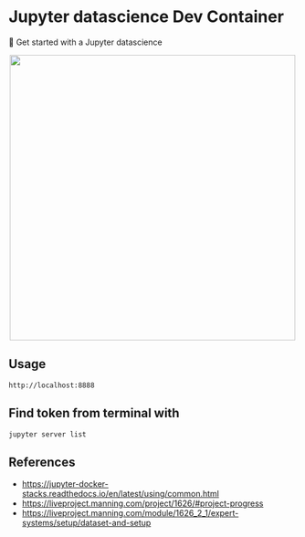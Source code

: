 # Jupyter datascience Dev Container 

🚀 Get started with a Jupyter datascience 

<p align=center>
  <img width=500 src="https://i.imgur.com/awK5O00.png">
</p>

## Usage
``` http://localhost:8888 ```

## Find token from terminal with
``` jupyter server list ```

## References
- https://jupyter-docker-stacks.readthedocs.io/en/latest/using/common.html
- https://liveproject.manning.com/project/1626/#project-progress
- https://liveproject.manning.com/module/1626_2_1/expert-systems/setup/dataset-and-setup

